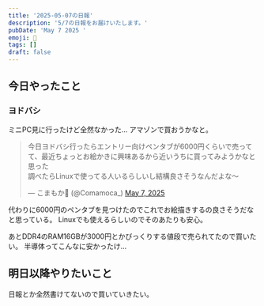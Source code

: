 ```yaml
---
title: '2025-05-07の日報'
description: '5/7の日報をお届けいたします。'
pubDate: 'May 7 2025 '
emoji: 🦊
tags: []
draft: false
---
```


## 今日やったこと

### ヨドバシ

ミニPC見に行ったけど全然なかった... アマゾンで買おうかなと。

<blockquote class="twitter-tweet"><p lang="ja" dir="ltr">今日ヨドバシ行ったらエントリー向けペンタブが6000円くらいで売ってて、最近ちょっとお絵かきに興味あるから近いうちに買ってみようかなと思った<br>調べたらLinuxで使ってる人いるらしいし結構良さそうなんだよな〜</p>&mdash; こまもか🦊 (@Comamoca_) <a href="https://twitter.com/Comamoca_/status/1920125930858786877?ref_src=twsrc%5Etfw">May 7, 2025</a></blockquote> <script async src="https://platform.twitter.com/widgets.js" charset="utf-8"></script>

代わりに6000円のペンタブを見つけたのでこれでお絵描きするの良さそうだなと思っている。
Linuxでも使えるらしいのでそのあたりも安心。

あとDDR4のRAM16GBが3000円とかびっくりする値段で売られてたので買いたい。
半導体ってこんなに安かったけ...

## 明日以降やりたいこと

日報とか全然書けてないので買いていきたい。
